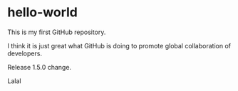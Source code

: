 # hello-world
This is my first GitHub repository.

I think it is just great what GitHub is doing to promote global collaboration of developers.

Release 1.5.0 change.

Lalal